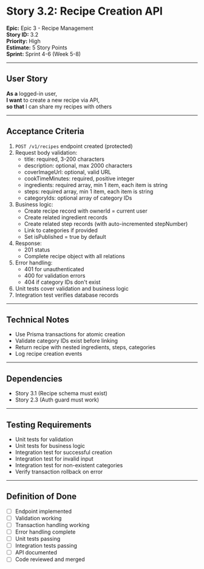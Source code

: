 # Story 3.2: Recipe Creation API

**Epic:** Epic 3 - Recipe Management  
**Story ID:** 3.2  
**Priority:** High  
**Estimate:** 5 Story Points  
**Sprint:** Sprint 4-6 (Week 5-8)

---

## User Story

**As a** logged-in user,  
**I want** to create a new recipe via API,  
**so that** I can share my recipes with others

---

## Acceptance Criteria

1. `POST /v1/recipes` endpoint created (protected)
2. Request body validation:
   - title: required, 3-200 characters
   - description: optional, max 2000 characters
   - coverImageUrl: optional, valid URL
   - cookTimeMinutes: required, positive integer
   - ingredients: required array, min 1 item, each item is string
   - steps: required array, min 1 item, each item is string
   - categoryIds: optional array of category IDs
3. Business logic:
   - Create recipe record with ownerId = current user
   - Create related ingredient records
   - Create related step records (with auto-incremented stepNumber)
   - Link to categories if provided
   - Set isPublished = true by default
4. Response:
   - 201 status
   - Complete recipe object with all relations
5. Error handling:
   - 401 for unauthenticated
   - 400 for validation errors
   - 404 if category IDs don't exist
6. Unit tests cover validation and business logic
7. Integration test verifies database records

---

## Technical Notes

- Use Prisma transactions for atomic creation
- Validate category IDs exist before linking
- Return recipe with nested ingredients, steps, categories
- Log recipe creation events

---

## Dependencies

- Story 3.1 (Recipe schema must exist)
- Story 2.3 (Auth guard must work)

---

## Testing Requirements

- Unit tests for validation
- Unit tests for business logic
- Integration test for successful creation
- Integration test for invalid input
- Integration test for non-existent categories
- Verify transaction rollback on error

---

## Definition of Done

- [ ] Endpoint implemented
- [ ] Validation working
- [ ] Transaction handling working
- [ ] Error handling complete
- [ ] Unit tests passing
- [ ] Integration tests passing
- [ ] API documented
- [ ] Code reviewed and merged

